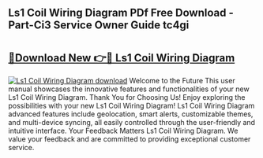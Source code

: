 ## Ls1 Coil Wiring Diagram PDf Free Download - Part-Ci3 Service Owner Guide tc4gi

# <h2><a href="http://dfhoc9l.blite.top/?on=Ls1+Coil+Wiring+Diagram">🔗Download New 👉🔴 Ls1 Coil Wiring Diagram</a></h2>

[![Ls1 Coil Wiring Diagram download](https://i.imgur.com/lujVjoI.png)](http://dfhoc9l.blite.top/?on=Ls1+Coil+Wiring+Diagram)
Welcome to the Future This user manual showcases the innovative features and functionalities of your new Ls1 Coil Wiring Diagram. Thank You for Choosing Us! Enjoy exploring the possibilities with your new Ls1 Coil Wiring Diagram! Ls1 Coil Wiring Diagram advanced features include geolocation, smart alerts, customizable themes, and multi-device syncing, all easily controlled through the user-friendly and intuitive interface. Your Feedback Matters Ls1 Coil Wiring Diagram. We value your feedback and are committed to providing exceptional customer service.
